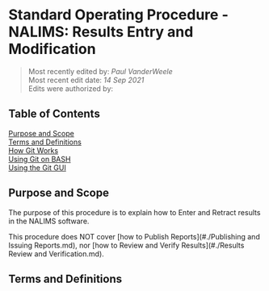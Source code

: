 # Standard Operating Procedure - NALIMS: Results Entry and Modification

>Most recently edited by: *Paul VanderWeele*  
>Most recent edit date: *14 Sep 2021*  
>Edits were authorized by:  

## Table of Contents

[Purpose and Scope](#purpose-and-scope)  
[Terms and Definitions](#terms-and-definitions)  
[How Git Works](#how-git-works)  
[Using Git on BASH](#using-git-on-bash)  
[Using the Git GUI](#using-the-git-gui)

## Purpose and Scope

The purpose of this procedure is to explain how to Enter and Retract results in the NALIMS software.

This procedure does NOT cover [how to Publish Reports](#./Publishing and Issuing Reports.md), nor [how to Review and Verify Results](#./Results Review and Verification.md).

## Terms and Definitions
